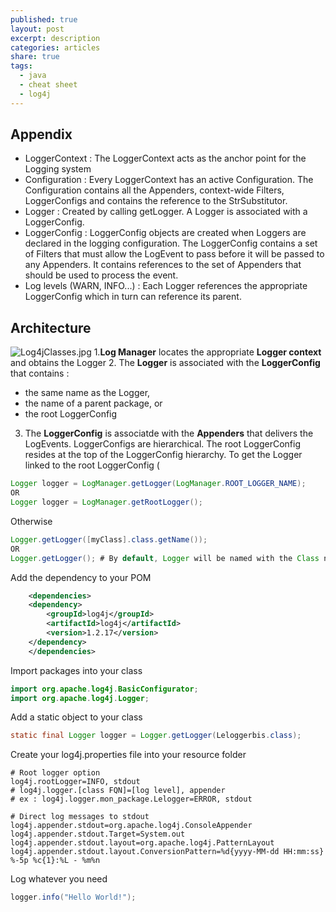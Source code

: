 ```yaml
---
published: true
layout: post
excerpt: description
categories: articles
share: true
tags:
  - java
  - cheat sheet
  - log4j
---
```

## Appendix 
- LoggerContext : The LoggerContext acts as the anchor point for the Logging system
- Configuration : Every LoggerContext has an active Configuration. The Configuration contains all the Appenders, context-wide Filters, LoggerConfigs and contains the reference to the StrSubstitutor.
- Logger : Created by calling getLogger. A Logger is associated with a LoggerConfig.
- LoggerConfig : LoggerConfig objects are created when Loggers are declared in the logging configuration. The LoggerConfig contains a set of Filters that must allow the LogEvent to pass before it will be passed to any Appenders. It contains references to the set of Appenders that should be used to process the event.
- Log levels (WARN, INFO...) :  Each Logger references the appropriate LoggerConfig which in turn can reference its parent.



## Architecture 
![Log4jClasses.jpg]({{site.baseurl}}/images/Log4jClasses.jpg)
1.**Log Manager** locates the appropriate **Logger context** and obtains the Logger 
2. The **Logger** is associated with the **LoggerConfig**  that contains :
 * the same name as the Logger, 
 * the name of a parent package, or 
 * the root LoggerConfig
3. The **LoggerConfig** is associatde with the **Appenders** that delivers the LogEvents. LoggerConfigs are hierarchical. The root LoggerConfig resides at the top of the LoggerConfig hierarchy. 
To get the Logger linked to the root LoggerConfig (
```java
Logger logger = LogManager.getLogger(LogManager.ROOT_LOGGER_NAME);
OR
Logger logger = LogManager.getRootLogger();
```
Otherwise 
```java
Logger.getLogger([myClass].class.getName());
OR
Logger.getLogger(); # By default, Logger will be named with the Class name.
```




Add the dependency to your POM
```xml
    <dependencies>
    <dependency>
        <groupId>log4j</groupId>
        <artifactId>log4j</artifactId>
        <version>1.2.17</version>
    </dependency>
    </dependencies>
```

Import packages into your class
```java
import org.apache.log4j.BasicConfigurator;
import org.apache.log4j.Logger;
```

Add a static object to your class
```java
static final Logger logger = Logger.getLogger(Leloggerbis.class);
```

Create your log4j.properties file into your resource folder
```shell
# Root logger option
log4j.rootLogger=INFO, stdout
# log4j.logger.[class FQN]=[log level], appender
# ex : log4j.logger.mon_package.Lelogger=ERROR, stdout

# Direct log messages to stdout
log4j.appender.stdout=org.apache.log4j.ConsoleAppender
log4j.appender.stdout.Target=System.out
log4j.appender.stdout.layout=org.apache.log4j.PatternLayout
log4j.appender.stdout.layout.ConversionPattern=%d{yyyy-MM-dd HH:mm:ss} %-5p %c{1}:%L - %m%n
```

Log whatever you need
```java
logger.info("Hello World!");
```
